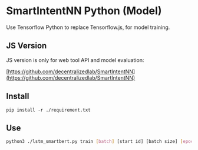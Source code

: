 # SmartIntentNN Python (Model)

Use Tensorflow Python to replace Tensorflow.js, for model training.

## JS Version

JS version is only for web tool API and model evaluation:

[https://github.com/decentralizedlab/SmartIntentNN](https://github.com/decentralizedlab/SmartIntentNN)

## Install

```
pip install -r ./requirement.txt
```

## Use

```bash
python3 ./lstm_smartbert.py train [batch] [start id] [batch size] [epoch]
```
